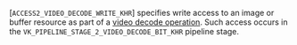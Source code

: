 [`ACCESS2_VIDEO_DECODE_WRITE_KHR`] specifies write access to
an image or buffer resource as part of a [video decode operation](https://www.khronos.org/registry/vulkan/specs/1.3-extensions/html/vkspec.html#video-decode-operations).
Such access occurs in the `VK_PIPELINE_STAGE_2_VIDEO_DECODE_BIT_KHR`
pipeline stage.